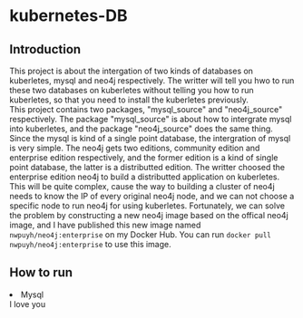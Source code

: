 # kubernetes-DB
<h2>Introduction</h2>
This project is about the intergation of two kinds of databases on kuberletes, mysql and neo4j respectively. The writter will tell you hwo to run these two databases on kuberletes without telling you how to run kuberletes, so that you need to install the kuberletes previously.<br/>
This project contains two packages, "mysql_source" and "neo4j_source" respectively. The package "mysql_source" is about how to intergrate mysql into kuberletes, and the package "neo4j_source" does the same thing. Since the mysql is kind of a single point database, the intergration of mysql is very simple. The neo4j gets two editions, community edition and enterprise edition respectively, and the former edition is a kind of single point database, the latter is a distributted edition. The writter choosed the enterprise edition neo4j to build a distributted application on kuberletes. This will be quite complex, cause the way to building a cluster of neo4j needs to know the IP of every original neo4j node, and we can not choose a specific node to run neo4j for using kuberletes. Fortunately, we can solve the problem by constructing a new neo4j image based on the offical neo4j image, and I have published this new image named <code>nwpuyh/neo4j:enterprise</code> on my Docker Hub. You can run <code>docker pull nwpuyh/neo4j:enterprise</code> to use this image.
<h2>How to run</h2>
<li>Mysql</li>
I love you
